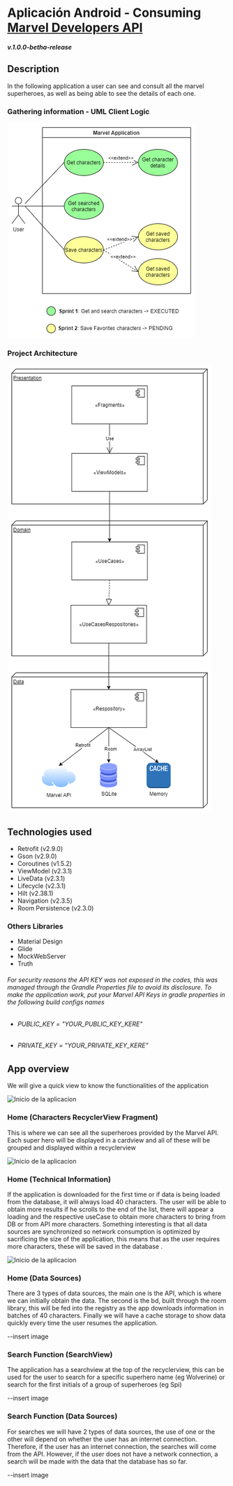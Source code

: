 # Aplicación Android  - Consuming [Marvel Developers API](https://developer.marvel.com/) 
***v.1.0.0-betha-release***

## Description
In the following application a user can see and consult all the marvel superheroes, as well as being able to see the details of each one. 

### Gathering information - UML Client Logic

![Inicio de la aplicacion](https://github.com/essebas/MarvelApp/blob/master/README_IMAGES/MarvelUseCase.png)

### Project Architecture

![Inicio de la aplicacion](https://github.com/essebas/MarvelApp/blob/master/README_IMAGES/MarvelArchitecture.png)

## Technologies used
- Retrofit (v2.9.0)
- Gson (v2.9.0)
- Coroutines (v1.5.2)
- ViewModel (v2.3.1)
- LiveData (v2.3.1)
- Lifecycle (v2.3.1)
- Hilt (v2.38.1)
- Navigation (v2.3.5)
- Room Persistence (v2.3.0)

### Others Libraries
- Material Design
- Glide
- MockWebServer
- Truth

###### *For security reasons the API KEY was not exposed in the codes, this was managed through the Grandle Properties file to avoid its disclosure. To make the application work, put your Marvel API Keys in gradle properties in the following build configs names* #####
- ###### *PUBLIC_KEY = "YOUR_PUBLIC_KEY_KERE"* #####
- ###### *PRIVATE_KEY = "YOUR_PRIVATE_KEY_KERE"* #####

## App overview

We will give a quick view to know the functionalities of the application 

![Inicio de la aplicacion](https://github.com/essebas/MarvelApp/blob/master/README_IMAGES/Principal.png)

### Home (Characters RecyclerView Fragment)
This is where we can see all the superheroes provided by the Marvel API. Each super hero will be displayed in a cardview and all of these will be grouped and displayed within a recyclerview

![Inicio de la aplicacion](https://github.com/essebas/MarvelApp/blob/master/README_IMAGES/Home1.png)

### Home (Technical Information)
If the application is downloaded for the first time or if data is being loaded from the database, it will always load 40 characters. The user will be able to obtain more results if he scrolls to the end of the list, there will appear a loading and the respective useCase to obtain more characters to bring from DB or from API more characters. Something interesting is that all data sources are synchronized so network consumption is optimized by sacrificing the size of the application, this means that as the user requires more characters, these will be saved in the database . 

![Inicio de la aplicacion](https://github.com/essebas/MarvelApp/blob/master/README_IMAGES/HomeLoad2.png)

### Home (Data Sources)
There are 3 types of data sources, the main one is the API, which is where we can initially obtain the data. The second is the bd, built through the room library, this will be fed into the registry as the app downloads information in batches of 40 characters. Finally we will have a cache storage to show data quickly every time the user resumes the application. 

--insert image

### Search Function (SearchView)
The application has a searchview at the top of the recyclerview, this can be used for the user to search for a specific superhero name (eg Wolverine) or search for the first initials of a group of superheroes (eg Spi) 

--insert image

### Search Function (Data Sources)
For searches we will have 2 types of data sources, the use of one or the other will depend on whether the user has an internet connection. Therefore, if the user has an internet connection, the searches will come from the API. However, if the user does not have a network connection, a search will be made with the data that the database has so far. 

--insert image
